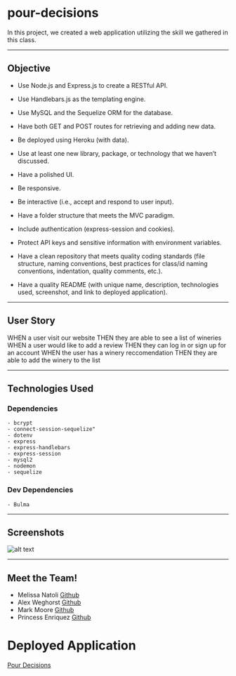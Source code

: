 # pour-decisions
In this project, we created a web application utilizing the skill we gathered in this class.
- - -

## Objective
- Use Node.js and Express.js to create a RESTful API.

- Use Handlebars.js as the templating engine.

- Use MySQL and the Sequelize ORM for the database.

- Have both GET and POST routes for retrieving and adding new data.

- Be deployed using Heroku (with data).

- Use at least one new library, package, or technology that we haven’t discussed.

- Have a polished UI.

- Be responsive.

- Be interactive (i.e., accept and respond to user input).

- Have a folder structure that meets the MVC paradigm.

- Include authentication (express-session and cookies).

- Protect API keys and sensitive information with environment variables.

- Have a clean repository that meets quality coding standards (file structure, naming conventions, best practices for class/id naming conventions, indentation, quality comments, etc.).

- Have a quality README (with unique name, description, technologies used, screenshot, and link to deployed application).
- - -
## User Story
WHEN a user visit our website
THEN they are able to see a list of wineries
WHEN a user would like to add a review
THEN they can log in or sign up for an account
WHEN the user has a winery reccomendation
THEN they are able to add the winery to the list
- - -
## Technologies Used

### Dependencies
    - bcrypt
    - connect-session-sequelize"
    - dotenv
    - express
    - express-handlebars
    - express-session
    - mysql2
    - nodemon
    - sequelize

### Dev Dependencies
    - Bulma
- - -
## Screenshots
![alt text](image.jpg)
- - -

## Meet the Team!
- Melissa Natoli [Github](https://github.com/misn0147)
- Alex Weghorst [Github](https://github.com/aweghorst)
- Mark Moore [Github](https://github.com/marksmoore)
- Princess Enriquez [Github](https://github.com/TEnriquez95)

# Deployed Application
[Pour Decisions](https://pour-decisions.herokuapp.com/)